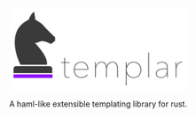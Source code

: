 <img src="logo.png" alt="templar-logo" height="150">

A haml-like extensible templating library for rust.
